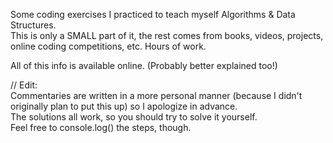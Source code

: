 Some coding exercises I practiced to teach myself Algorithms & Data Structures.  
This is only a SMALL part of it, the rest comes from books, videos, projects, online coding competitions, etc. Hours of work.

All of this info is available online. (Probably better explained too!)

// Edit:  
Commentaries are written in a more personal manner (because I didn't originally plan to put this up) so I apologize in advance.  
The solutions all work, so you should try to solve it yourself.  
Feel free to console.log() the steps, though.
